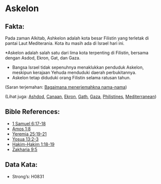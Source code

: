 # Askelon

## Fakta:

Pada zaman Alkitab, Ashkelon adalah kota besar Filistin yang terletak di pantai Laut Mediterania. Kota itu masih ada di Israel hari ini.

*Askelon adalah salah satu dari lima kota terpenting di Filistin, bersama dengan Asdod, Ekron, Gat, dan Gaza.
* Bangsa Israel tidak sepenuhnya menaklukkan penduduk Askelon, meskipun kerajaan Yehuda menduduki daerah perbukitannya.
* Askelon tetap diduduki orang Filistin selama ratusan tahun.

(Saran terjemahan: [Bagaimana menerjemahkna nama-nama](rc://en/ta/man/translate/translate-names))

(Lihat juga: [Ashdod](../names/ashdod.md), [Canaan](../names/canaan.md), [Ekron](../names/ekron.md), [Gath](../names/gath.md), [Gaza](../names/gaza.md), [Philistines](../names/philistines.md), [Mediterranean](../names/mediterranean.md))

## Bible References:

* [1 Samuel 6:17-18](rc://en/tn/help/1sa/06/17)
* [Amos 1:8](rc://en/tn/help/amo/01/08)
* [Yeremia 25:19-21](rc://en/tn/help/jer/25/19)
* [Yosua 13:2-3](rc://en/tn/help/jos/13/02)
* [Hakim-Hakim 1:18-19](rc://en/tn/help/jdg/01/18)
* [Zakharia 9:5](rc://en/tn/help/zec/09/05)

## Data Kata:

* Strong’s: H0831
